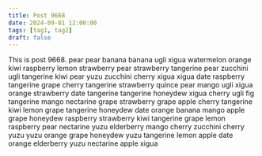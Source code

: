 ```yaml
---
title: Post 9668
date: 2024-09-01 12:00:00
tags: [tag1, tag2]
draft: false
---
```

This is post 9668.
pear
pear
banana
banana
ugli
xigua
watermelon
orange
kiwi
raspberry
lemon
strawberry
pear
strawberry
tangerine
pear
zucchini
ugli
tangerine
kiwi
pear
yuzu
zucchini
cherry
xigua
xigua
date
raspberry
tangerine
grape
cherry
tangerine
strawberry
quince
pear
mango
ugli
xigua
orange
strawberry
date
tangerine
tangerine
honeydew
xigua
cherry
ugli
fig
tangerine
mango
nectarine
grape
strawberry
grape
apple
cherry
tangerine
kiwi
lemon
grape
tangerine
honeydew
date
orange
banana
mango
apple
grape
honeydew
raspberry
strawberry
kiwi
tangerine
grape
lemon
raspberry
pear
nectarine
yuzu
elderberry
mango
cherry
zucchini
cherry
yuzu
yuzu
orange
grape
honeydew
yuzu
tangerine
lemon
apple
date
orange
elderberry
yuzu
nectarine
apple
xigua
